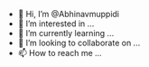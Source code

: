 - 👋 Hi, I’m @Abhinavmuppidi
- 👀 I’m interested in ...
- 🌱 I’m currently learning ...
- 💞️ I’m looking to collaborate on ...
- 📫 How to reach me ...

<!---
Abhinavmuppidi/Abhinavmuppidi is a ✨ special ✨ repository because its `README.md` (this file) appears on your GitHub profile.
You can click the Preview link to take a look at your changes.
--->

